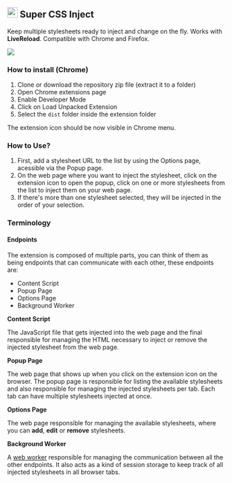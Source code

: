 ## <img src="https://github.com/nelsonr/super_css_inject/raw/master/src/icons/48x48.png" width="24" /> Super CSS Inject

Keep multiple stylesheets ready to inject and change on the fly. Works with **LiveReload**.
Compatible with Chrome and Firefox.

<img src="https://github.com/nelsonr/super_css_inject/raw/master/preview.png" />

### How to install (Chrome)

1. Clone or download the repository zip file (extract it to a folder)
2. Open Chrome extensions page
3. Enable Developer Mode
4. Click on Load Unpacked Extension
5. Select the `dist` folder inside the extension folder

The extension icon should be now visible in Chrome menu.

### How to Use?

1. First, add a stylesheet URL to the list by using the Options page, acessible via the Popup page.
2. On the web page where you want to inject the stylesheet, click on the extension icon to open the popup, click on one or more stylesheets from the list to inject them on your web page.
3. If there's more than one stylesheet selected, they will be injected in the order of your selection.

### Terminology

#### Endpoints

The extension is composed of multiple parts, you can think of them as being endpoints that can communicate with each other, these endpoints are:

-   Content Script
-   Popup Page
-   Options Page
-   Background Worker

**Content Script**

The JavaScript file that gets injected into the web page and the final responsible for managing the HTML necessary to inject or remove the injected stylesheet from the web page.

**Popup Page**

The web page that shows up when you click on the extension icon on the browser. The popup page is responsible for listing the available stylesheets and also responsible for managing the injected stylesheets per tab. Each tab can have multiple stylesheets injected at once.

**Options Page**

The web page responsible for managing the available stylesheets, where you can **add**, **edit** or **remove** stylesheets.

**Background Worker**

A [web worker](https://developer.mozilla.org/en-US/docs/Web/API/Web_Workers_API) responsible for managing the communication between all the other endpoints. It also acts as a kind of session storage to keep track of all injected stylesheets in all browser tabs.
